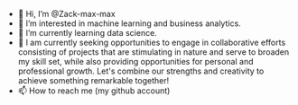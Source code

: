 - 👋 Hi, I’m @Zack-max-max
- 👀 I’m interested in machine learning and business analytics.
- 🌱 I’m currently learning data science.
- 💞️ I am currently seeking opportunities to engage in collaborative efforts consisting of projects that are stimulating in nature and serve to broaden my skill set, while also providing opportunities for personal and professional growth.  Let's combine our strengths and creativity to achieve something remarkable together!
- 📫 How to reach me (my github account)

<!---
Zack-max-max/Zack-max-max is a ✨ special ✨ repository because its `README.md` (this file) appears on your GitHub profile.
You can click the Preview link to take a look at your changes.
--->
